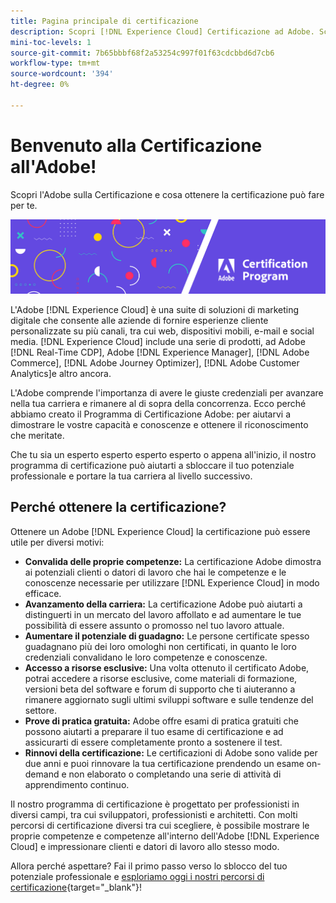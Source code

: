 ```yaml
---
title: Pagina principale di certificazione
description: Scopri [!DNL Experience Cloud] Certificazione ad Adobe. Scopri cosa ottenere certificato può fare per te.
mini-toc-levels: 1
source-git-commit: 7b65bbbf68f2a53254c997f01f63cdcbbd6d7cb6
workflow-type: tm+mt
source-wordcount: '394'
ht-degree: 0%

---
```


# Benvenuto alla Certificazione all&#39;Adobe!

Scopri l&#39;Adobe sulla Certificazione e cosa ottenere la certificazione può fare per te.

![Banner](/help/certifications/assets/home_banner_narrow.png)

L&#39;Adobe [!DNL Experience Cloud] è una suite di soluzioni di marketing digitale che consente alle aziende di fornire esperienze cliente personalizzate su più canali, tra cui web, dispositivi mobili, e-mail e social media. [!DNL Experience Cloud] include una serie di prodotti, ad Adobe [!DNL Real-Time CDP], Adobe [!DNL Experience Manager], [!DNL Adobe Commerce], [!DNL Adobe Journey Optimizer], [!DNL Adobe Customer Analytics]e altro ancora.

L&#39;Adobe comprende l&#39;importanza di avere le giuste credenziali per avanzare nella tua carriera e rimanere al di sopra della concorrenza. Ecco perché abbiamo creato il Programma di Certificazione Adobe: per aiutarvi a dimostrare le vostre capacità e conoscenze e ottenere il riconoscimento che meritate.

Che tu sia un esperto esperto esperto esperto o appena all&#39;inizio, il nostro programma di certificazione può aiutarti a sbloccare il tuo potenziale professionale e portare la tua carriera al livello successivo.

## Perché ottenere la certificazione?

Ottenere un Adobe [!DNL Experience Cloud] la certificazione può essere utile per diversi motivi:

* **Convalida delle proprie competenze:** La certificazione Adobe dimostra ai potenziali clienti o datori di lavoro che hai le competenze e le conoscenze necessarie per utilizzare [!DNL Experience Cloud] in modo efficace.
* **Avanzamento della carriera:** La certificazione Adobe può aiutarti a distinguerti in un mercato del lavoro affollato e ad aumentare le tue possibilità di essere assunto o promosso nel tuo lavoro attuale.
* **Aumentare il potenziale di guadagno:** Le persone certificate spesso guadagnano più dei loro omologhi non certificati, in quanto le loro credenziali convalidano le loro competenze e conoscenze.
* **Accesso a risorse esclusive:** Una volta ottenuto il certificato Adobe, potrai accedere a risorse esclusive, come materiali di formazione, versioni beta del software e forum di supporto che ti aiuteranno a rimanere aggiornato sugli ultimi sviluppi software e sulle tendenze del settore.
* **Prove di pratica gratuita:** Adobe offre esami di pratica gratuiti che possono aiutarti a preparare il tuo esame di certificazione e ad assicurarti di essere completamente pronto a sostenere il test.
* **Rinnovi della certificazione:** Le certificazioni di Adobe sono valide per due anni e puoi rinnovare la tua certificazione prendendo un esame on-demand e non elaborato o completando una serie di attività di apprendimento continuo.

Il nostro programma di certificazione è progettato per professionisti in diversi campi, tra cui sviluppatori, professionisti e architetti. Con molti percorsi di certificazione diversi tra cui scegliere, è possibile mostrare le proprie competenze e competenze all&#39;interno dell&#39;Adobe [!DNL Experience Cloud] e impressionare clienti e datori di lavoro allo stesso modo.

Allora perché aspettare? Fai il primo passo verso lo sblocco del tuo potenziale professionale e [esploriamo oggi i nostri percorsi di certificazione](https://experienceleague.adobe.com/docs/certification/certification/getting-started.html?lang=en){target="_blank"}!



